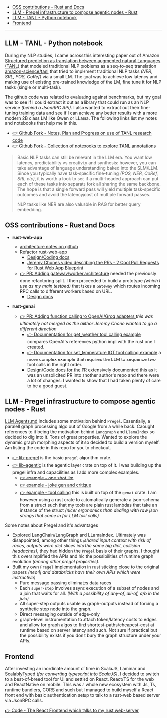 <!-- TOC -->

- [OSS contributions - Rust and Docs](#oss-contributions---rust-and-docs)
- [LLM - Pregel infrastructure to compose agentic nodes - Rust](#llm---pregel-infrastructure-to-compose-agentic-nodes---rust)
- [LLM - TANL - Python notebook](#llm---tanl---python-notebook)
- [Frontend](#frontend)

<!-- /TOC -->
---

## LLM - TANL - Python notebook

During my NLP studies, I came across this interesting paper out of Amazon [Structured prediction as translation between augmented natural Languages (TANL)](https://arxiv.org/pdf/2101.05779) that modeled traditional NLP problems as a seq-to-seq translation [amazon-science/tanl](https://github.com/amazon-science/tanl) that tried to implement traditional NLP tasks _(NER, SRL, POS, CoRef)_ via a small LM. The goal was to achieve low latency and making use of existing pre-trained knowledge of the LM, fine tune it for NLP tasks (single or multi-task).

The github code was related to evaluating against benchmarks, but my goal was to see if I could extract it out as a library that could run as an NLP service _(behind a JsonRPC API)_. I also wanted to extract out their fine-tuning training data and see if I can achieve any better results with a more modern 2B class LM like Qwen or LLama. The following links list my notes and notebooks that help me in this.

 - [👉 Github Fork - Notes, Plan and Progress on use of TANL research code](https://github.com/vamsi-juvvi/tanl/blob/main/notebooks/TANL.md)
 - [👉 Github Fork - Collection of notebooks to explore TANL annotations](https://github.com/vamsi-juvvi/tanl/tree/main/notebooks)

>Basic NLP tasks can still be relevant in the LLM era. You want low latency, predictability vs creativity and synthesis: however, you can take advantage of language understanding baked into the SLM/LLM. Since you typically have task-specific fine-tuning _(POS, NER, CoRef, SRL etc)_, it is worth a look to see if a multi-headed approach can put each of these tasks into separate fork all sharing the same backbone. The hope is that a single forward pass will yield multiple task-specific outcomes and avoid the latency/cost of multiple forward passes.
>
> NLP tasks like NER are also valuable in RAG for better query embedding.



## OSS contributions - Rust and Docs

  - **rust-web-app** 
    - [architecture notes on github](https://github.com/vamsi-juvvi/rust-web-app/tree/main/docs/00_base-rust-web-app)
    - Refactor rust-web-app
      - [Design/Coding docs](https://github.com/vamsi-juvvi/rust-web-app/tree/main/docs/01_refactor_lib_rpc_lib_web)
      - [Jeremy Chones video describing the PRs - 2 Cool Pull Requests for Rust Web App Blueprint](https://www.youtube.com/watch?v=MHwpSZA2uNA) 
    - [👉 PR: Adding gateway/worker architecture](https://github.com/vamsi-juvvi/rust-web-app/pull/1) needed the previously done refactoring split. I then proceeded to build a prototype _(which I use as my main testbed)_ that takes a `Gateway` which routes incoming RPC calls to different workers based on URL.
      - [Design docs](https://github.com/vamsi-juvvi/rust-web-app/tree/main/docs/02_worker_architecture)

 - **rust-genai**
   - [👉 PR: Adding function calling to OpenAI/Groq adapters ](https://github.com/vamsi-juvvi/rust-genai/pull/1) _this was ultimately not merged as the author Jeremy Chone wanted to go a different direction_
     - [👉 Documentation for get_weather tool calling example](https://github.com/vamsi-juvvi/rust-genai/blob/function_calling_openai/docs/add-function-calling/c06-code-and-traces.md) compares OpenAI's references python impl with the rust one I created.
     - [👉 Documentation for set_temperature IOT tool calling example](https://github.com/vamsi-juvvi/rust-genai/blob/function_calling_openai/docs/add-function-calling/c07-code-and-traces.md) a more complex example that requires the LLM to sequence two tool calls in the right order.
     - [Design/Code docs for the PR](https://github.com/vamsi-juvvi/rust-genai/blob/function_calling_openai/docs/add-function-calling/0-AddingFunctionCallingToGenAI.md) extensively documented this as it was an unsolicited PR into another author's repo and there were a lot of changes: I wanted to show that I had taken plenty of care to be a good guest.


## LLM - Pregel infrastructure to compose agentic nodes - Rust

 [LLM Agents.md](./LLM/LLM_Agents.md) includes some motivation behind `Pregel`. Essentially, a paralell graph processing algo out of Google from a while back. Caought references to it being the motivation behind `Langgraph` and `LlamaIndex` so decided to dig into it. Tons of great properties. Wanted to explore the dynamic graph morphing aspects of it so decided to build a version myself. Am listing the code in this repo for you to checkout.

  - [👉 lib-pregel](./Rust/agentic/lib-pregel/) is the basic `pregel` algorithm crate.
  - [👉 lib-agentic](./Rust/agentic/lib-agentic/) is the agentic layer crate on top of it. I was building up the pregel infra and capacilities as I add more complex examples.
    - [👉 example - one shot llm](./Rust/agentic/lib-agentic/examples/01_one_shot_llm.rs)
    - [👉 example - joke gen and critique](./Rust/agentic/lib-agentic/examples/02_joke_gen_and_critique.rs)
    - [👉 example - tool calling](./Rust/agentic/lib-agentic/examples/03_tool_calling.rs) this is built on top of the `genai` crate. I am however using a rust crate to automatically generate a json-schema from a struct such that my tools are plain rust lambdas that take an instance of the struct _(nicer ergonomics than dealing with raw json strings that come in for LLM tool calls)_   

Some notes about Pregel and it's advantages
  
   - Explored LangChain/LangGraph and LLamaIndex. Ultimately was disappointed, among other things _(shared input context with risk of races, outputs were dict slices into the same big dict, collision headaches)_, they had hidden the `Pregel` basis of their graphs. I thought this oversimplified the APIs and hid the possibilities of runtime graph evolution _(among other pregel properties)_.
   - Built my own `Pregel` implementation in rust sticking close to the original papers _(neo4j and databricks have their own APIs which were instructive)_
     - Pure message passing eliminates data races
     - Each `super-step` involves async execution of a subset of nodes and a join that waits for all. _(With a possibility of any-of, all-of, a/b in the join)_
     - All super-step outputs usable as graph-outputs instead of forcing a synthetic stop node into the graph.
     - Direct messaging outside of edge-only
     - graph-level instrumentation to attach token/latency costs to edges and allow for graph algos to find shortest-paths/cheapest-cost at runtime based on server latency and such. Not sure if practical but the possibility exists if you don't bury the graph structure under your APIs.

## Frontend

After investing an inordinate amount of time in ScalaJS, Laminar and ScalablyTyped _(for converting typescript into ScalaJS)_, I decided to switch to a best-of-breed tool for UI and settled on React. React/TS for the web and ReactNative on mobile. This was a whole new ecosystem with Js, Ts, runtime bundlers, CORS and such but I managed to build myself a React front end with basic authentication setup to talk to a rust-web based server via JsonRPC calls. 

[👉 Code - The React Frontend which talks to my rust web-server](./React/frontend/)